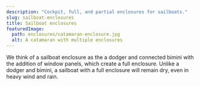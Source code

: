 ```yaml
---
description: "Cockpit, full, and partial enclosures for sailboats."
slug: sailboat-enclosures
title: Sailboat enclosures
featuredImage:
  path: enclosures/catamaran-enclosure.jpg
  alt: A catamaran with multiple enclosures
---
```


We think of a sailboat enclosure as the a dodger and connected bimini with the
addition of window panels, which create a full enclosure. Unlike a dodger and
bimini, a sailboat with a full enclosure will remain dry, even in heavy wind and
rain.
